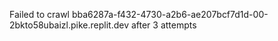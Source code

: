 Failed to crawl bba6287a-f432-4730-a2b6-ae207bcf7d1d-00-2bkto58ubaizl.pike.replit.dev after 3 attempts